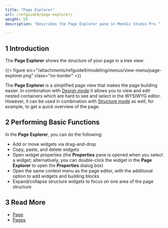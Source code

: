 ```yaml
---
title: "Page Explorer"
url: /refguide9/page-explorer/
weight: 50
description: "Describes the Page Explorer pane in Mendix Studio Pro."

---
```


## 1 Introduction

The **Page Explorer** shows the structure of your page in a tree view:

{{< figure src="/attachments/refguide9/modeling/menus/view-menu/page-explorer.png" class="no-border" >}}

The **Page Explorer** is a simplified page view that makes the page building easier. In combination with [Design mode](/refguide9/page/#design-mode) it allows you to view and edit nested containers which are hard to see and select in the WYSIWYG editor. However, it can be used in combination with [Structure mode](/refguide9/page/#structure-mode) as well, for example, to get a quick overview of the page.

## 2 Performing Basic Functions

In the **Page Explorer**, you can do the following:

* Add or move widgets via drag-and-drop
* Copy, paste, and delete widgets
* Open widget properties (the **Properties** pane is opened when you select a widget; alternatively, you can double-click the widget in the **Page Explorer** to open the **Properties** dialog box)
* Open the same context menu as the page editor, with the additional option to add widgets and building blocks
* Expand/collapse structure widgets to focus on one area of the page structure

## 3 Read More

* [Page](/refguide9/page/)
* [Pages](/refguide9/pages/)
